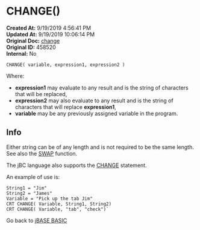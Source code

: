 # CHANGE()

**Created At:** 9/19/2019 4:56:41 PM  
**Updated At:** 9/19/2019 10:06:14 PM  
**Original Doc:** [change](https://docs.jbase.com/36868-jbase-basic/change)  
**Original ID:** 458520  
**Internal:** No  

```
CHANGE( variable, expression1, expression2 )
```

Where:

- **expression1** may evaluate to any result and is the string of characters that will be replaced,
- **expression2** may also evaluate to any result and is the string of characters that will replace **expression1**,
- **variable** may be any previously assigned variable in the program.

## Info

Either string can be of any length and is not required to be the same length. See also the [SWAP](./../swap) function.

The jBC language also supports the [CHANGE](./../change) statement.

An example of use is:

```
String1 = "Jim"
String2 = "James"
Variable = "Pick up the tab Jim"
CRT CHANGE( Variable, String1, String2)
CRT CHANGE( Variable, "tab", "check")`
```

Go back to [jBASE BASIC](./../README.md)
